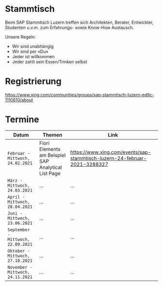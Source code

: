 # Stammtisch
Beim SAP Stammtisch Luzern treffen sich Architekten, Berater, Entwickler, Studenten u.v.m. zum Erfahrungs- sowie Know-How Austausch.

Unsere Regeln:

- Wir sind unabhängig
- Wir sind per «Du»
- Jeder ist willkommen
- Jeder zahlt sein Essen/Trinken selbst


# Registrierung
https://www.xing.com/communities/groups/sap-stammtisch-luzern-ed9c-1110610/about


# Termine
| Datum | Themen | Link |
|---------------|----------------|---------------|
| `Februar - Mittwoch, 24.02.2021` | Fiori Elements am Beispiel SAP Analytical List Page | https://www.xing.com/events/sap-stammtisch-luzern-24-februar-2021-3288327 |
| `März - Mittwoch, 24.03.2021` | ... | ... |
| `April - Mittwoch, 28.04.2021` | ... | ... |
| `Juni - Mittwoch, 23.06.2021` | ... | ... |
| `September - Mittwoch, 22.09.2021` | ... | ... |
| `Oktober - Mittwoch, 27.10.2021` | ... | ... |
| `November - Mittwoch, 24.11.2021` | ... | ... |

